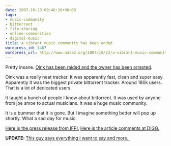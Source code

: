 ```yaml
---
date: 2007-10-23 09:48:10+00:00
tags:
- music-community
- bittorrent
- file-sharing
- online-communities
- digital-music
title: A vibrant music community has been ended
wordpress_id: 1487
wordpress_url: http://www.nata2.org/2007/10/23/a-vibrant-music-community-has-been-ended/
---
```


Pretty insane. <a href="http://torrentfreak.com/oinkcd-servers-raided-admin-arrested/">Oink has been raided and the owner has been arrested</a>.

Oink was a really neat tracker. It was apparently fast, clean and super easy. Apparently it was the biggest private bittorrent tracker. Around 180k users. That is a lot of dedicated users.

It taught a bunch of people I know about bittorrent. It was used by anyone from joe smoe to actual musicians. It was a huge music community.

It is a bummer that it is gone. But I imagine something better will pop up shortly. What a sad day for music.

<a href="http://www.ifpi.org/content/section_news/20071023.html">Here is the press release from IFPI.</a>  <a href="http://digg.com/music/Oink_cd_Shut_Down">Here is the article comments at DIGG.</a>

<strong>UPDATE: </strong><a href="http://rawkblog.blogspot.com/2007/10/critical-backlash-why-we-need-oink.html">This guy says everything i want to say and more. </a>